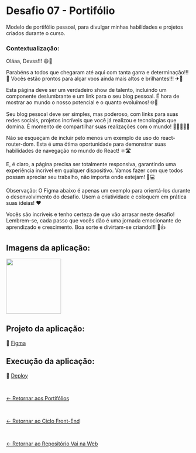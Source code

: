 # Desafio 07 - Portifólio

Modelo de portifólio pessoal, para divulgar minhas habilidades e projetos criados durante o curso.

### Contextualização:

Oláaa, Devss!!! 😄🎉

Parabéns a todos que chegaram até aqui com tanta garra e determinação!!! 🌟
Vocês estão prontos para alçar voos ainda mais altos e brilhantes!!! ✈🚀

Esta página deve ser um verdadeiro show de talento, incluindo um componente deslumbrante e um link para o seu blog pessoal. É hora de mostrar ao mundo o nosso potencial e o quanto evoluímos! 🌐🔗

Seu blog pessoal deve ser simples, mas poderoso, com links para suas redes sociais, projetos incríveis que você já realizou e tecnologias que domina. É momento de compartilhar suas realizações com o mundo! 💪👩‍💻👨‍💻

Não se esqueçam de incluir pelo menos um exemplo de uso do react-router-dom. Esta é uma ótima oportunidade para demonstrar suas habilidades de navegação no mundo do React! ⚛🛣

E, é claro, a página precisa ser totalmente responsiva, garantindo uma experiência incrível em qualquer dispositivo. Vamos fazer com que todos possam apreciar seu trabalho, não importa onde estejam! 📱💻

Observação: O Figma abaixo é apenas um exemplo para orientá-los durante o desenvolvimento do desafio. Usem a criatividade e coloquem em prática suas ideias! ❤

Vocês são incríveis e tenho certeza de que vão arrasar neste desafio! Lembrem-se, cada passo que vocês dão é uma jornada emocionante de aprendizado e crescimento. Boa sorte e divirtam-se criando!!! 🌈👍 

## Imagens da aplicação:
<div align="left">
 <img src="https://i.imgur.com/NcQ16l6.png" height="150" />
</div>

## Projeto da aplicação:
📌 [Figma](https://www.figma.com/design/E0eIc0ePId9HcvXDU7t3pJ/Untitled-(Copy)?node-id=0-1&p=f&t=Nw98EW3dMjDKfOlv-0)

## Execução da aplicação:
📌 [Deploy](https://vai-na-web-portifolio-basico.vercel.app/)

 <br>
 
[<- Retornar aos Portifólios](https://github.com/GilvanPOliveira/VaiNaWeb/tree/main/CicloFrontEnd/Portifolios)

<br>

[<- Retornar ao Ciclo Front-End](https://github.com/GilvanPOliveira/VaiNaWeb/tree/main/CicloFrontEnd)

  <br>
  
[<- Retornar ao Repositório Vai na Web](https://github.com/GilvanPOliveira/VaiNaWeb)

